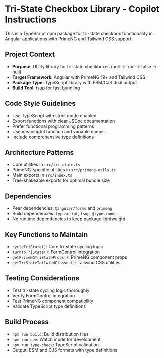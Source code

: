 <!-- Use this file to provide workspace-specific custom instructions to Copilot. For more details, visit https://code.visualstudio.com/docs/copilot/copilot-customization#_use-a-githubcopilotinstructionsmd-file -->

# Tri-State Checkbox Library - Copilot Instructions

This is a TypeScript npm package for tri-state checkbox functionality in Angular applications with PrimeNG and Tailwind CSS support.

## Project Context
- **Purpose**: Utility library for tri-state checkboxes (null → true → false → null)
- **Target Framework**: Angular with PrimeNG 19+ and Tailwind CSS
- **Package Type**: TypeScript library with ESM/CJS dual output
- **Build Tool**: tsup for fast bundling

## Code Style Guidelines
- Use TypeScript with strict mode enabled
- Export functions with clear JSDoc documentation
- Prefer functional programming patterns
- Use meaningful function and variable names
- Include comprehensive type definitions

## Architecture Patterns
- Core utilities in `src/tri-state.ts`
- PrimeNG-specific utilities in `src/primeng-utils.ts`
- Main exports in `src/index.ts`
- Tree-shakeable exports for optimal bundle size

## Dependencies
- Peer dependencies: `@angular/forms` and `primeng`
- Build dependencies: `typescript`, `tsup`, `@types/node`
- No runtime dependencies to keep package lightweight

## Key Functions to Maintain
- `cycleTriState()`: Core tri-state cycling logic
- `turnToTriState()`: FormControl integration
- `getPrimeNGTriStateProps()`: PrimeNG component props
- `getTriStateTailwindClasses()`: Tailwind CSS utilities

## Testing Considerations
- Test tri-state cycling logic thoroughly
- Verify FormControl integration
- Test PrimeNG component compatibility
- Validate TypeScript type definitions

## Build Process
- `npm run build`: Build distribution files
- `npm run dev`: Watch mode for development
- `npm run type-check`: TypeScript validation
- Output: ESM and CJS formats with type definitions
